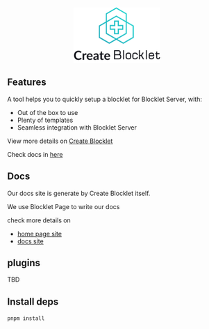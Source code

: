 <br/>

<p align="center">
<img src="./logo-v.png" style="width:200px;" />
</p>

## Features

A tool helps you to quickly setup a blocklet for Blocklet Server, with:

- Out of the box to use
- Plenty of templates
- Seamless integration with Blocklet Server

View more details on [Create Blocklet](./packages/create-app)

Check docs in [here](https://www.createblocklet.dev)

## Docs

Our docs site is generate by Create Blocklet itself.

We use Blocklet Page to write our docs

check more details on

- [home page site](./website/pages)
- [docs site](./website/docs)

## plugins

TBD

## Install deps

```bash
pnpm install

```